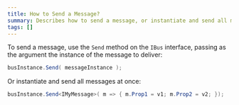 ```yaml
---
title: How to Send a Message?
summary: Describes how to send a message, or instantiate and send all messages at once.
tags: []
---
```


To send a message, use the `Send` method on the `IBus` interface, passing as the argument the instance of the message to deliver:


```C#
busInstance.Send( messageInstance );
```

 Or instantiate and send all messages at once:

```C#
busInstance.Send<IMyMessage>( m => { m.Prop1 = v1; m.Prop2 = v2; });
```




